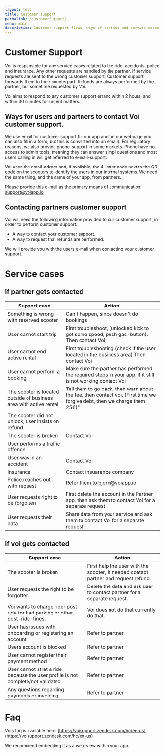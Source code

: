 ```yaml
---
layout: text
title: Customer support
permalink: /customerSupport/
menu: main
description: Customer support flows, ways of contact and service cases.
---
```


# Customer Support
Voi is responsible for any service cases related to the ride, accidents, police and insurance. Any other requests are handled by the partner. If service requests are sent to the wrong customer support, Customer support forwards them to their counterpart. Refunds are always performed by the partner, but sometime requested by Voi.

Voi aims to respond to any customer support errand within 2 hours, and within 30 minutes for urgent matters.

## Ways for users and partners to contact Voi customer support.
We use email for customer support.(In our app and on our webpage you can also fill in a form, but this is converted into an email). For regulatory reasons, we also provide phone-support in some markets. Phone have no access to admin tools, meaning they can answer simpl questions and most users calling in will get referred to e-mail-support.

Voi uses the email-adress and, if available, the 4-letter code next to the QR-code on the scooters to identify the users in our internal systems. We need the same thing, and the name of your app, from partners.

Please provide this e-mail as the primary means of communication: [support@voiapp.io](support@voiapp.io)

## Contacting partners customer support
Voi will need the following information provided to our customer support, in order to perform customer support:
* A way to contact your customer support.
* A way to request that refunds are performed.

We will provide you with the users e-mail when contacting your customer support.

# Service cases
## If partner gets contacted

|Support case | Action |
|---|---|
|Something is wrong with reserved scooter|Can't happen, since doesn't do bookings|
|User cannot start trip|First troubleshoot, (unlocked kick to get some speed, push gas-button). Then contact Voi|
|User cannot end active rental|First troubleshooting (check if the user located in the business area) Then contact Voi|
|User cannot perform a booking|Make sure the partner has performed the required steps in your app. If it still is not working contact Voi|
|The scooter is located outside of business area with active rental|Tell them to go back, then warn about the fee, then contact voi. (First time we forgive debt, then we charge them 25€)" |
|The scooter did not unlock, user insists on refund| |
|The scooter is broken |Contact Voi|
|User performs a traffic offence| |
|User was in an accident |Contact Voi|
|Insurance|Contact insuarance company|
|Police reaches out with request|Refer them to [bjorn@voiapp.io](mailto:bjorn@voiapp.io)|
|User requests right to be forgotten|First delete the account in the Partner app, then ask them to contact Voi for a separate request|
|User requests their data|Share data from your service and ask them to contact Voi for a separate request|

## If voi gets contacted

|Support case | Action |
|---|---|
|The scooter is broken |First help the user with the scooter, If needed contact partner and request  refund.|
|User requests the right to be forgotten|Delete the data and ask user to contact partner for a separate request.|
|Voi wants to charge rider post-ride for bad parking or other post-ride-fines.|Voi does not do that currently do that.|
|User has issues with onboarding or registering an account|Refer to partner|
|Users account is blocked|Refer to partner|
|User cannot register their payment method|Refer to partner|
|User cannot strat a ride because the user profile is not complete/not validated|Refer to partner|
|Any questions regarding payments or invoicing|Refer to partner|

# Faq
Vois faq is available here: [https://voisupport.zendesk.com/hc/en-us](https://voisupport.zendesk.com/hc/en-us)

We recommend embedding it as a web-view within your app.